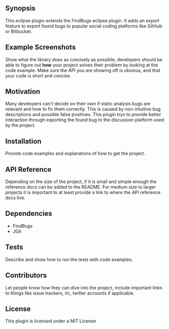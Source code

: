 ## Synopsis

This eclipse plugin extends the FindBugs eclipse plugin. 
It adds an export feature to export found bugs to popular social coding platforms like GitHub or Bitbucket.

## Example Screenshots

Show what the library does as concisely as possible, developers should be able to figure out **how** your project solves their problem by looking at the code example. Make sure the API you are showing off is obvious, and that your code is short and concise.

## Motivation

Many developers can't decide on their own if static analysis bugs are relevant and how to fix them correctly. This is caused by non-intuitive bug descriptions and possible false positives.
This plugin trys to provide better interaction through exporting the found bug to the discussion platform used by the project.

## Installation

Provide code examples and explanations of how to get the project.

## API Reference

Depending on the size of the project, if it is small and simple enough the reference docs can be added to the README. For medium size to larger projects it is important to at least provide a link to where the API reference docs live.

## Dependencies

- FindBugs
- JGit

## Tests

Describe and show how to run the tests with code examples.

## Contributors

Let people know how they can dive into the project, include important links to things like issue trackers, irc, twitter accounts if applicable.

## License

This plugin is licensed under a MIT License
